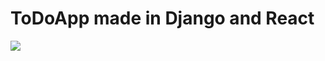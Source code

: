 # ToDoApp made in Django and React

![](https://github.com/JoseSuptitz/ToDoApp/gif/GifDemonstration.gif)
